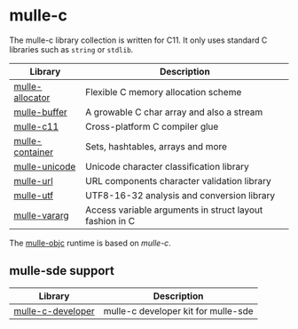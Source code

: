# mulle-c

The mulle-c library collection is written for C11. It only uses
standard C libraries such as `string` or `stdlib`.

Library                                     | Description
--------------------------------------------|----------------------
[mulle-allocator](/mulle-c/mulle-allocator) | Flexible C memory allocation scheme
[mulle-buffer](/mulle-c/mulle-buffer)       | A growable C char array and also a stream
[mulle-c11](/mulle-c/mulle-c11)             | Cross-platform C compiler glue
[mulle-container](/mulle-c/mulle-container) | Sets, hashtables, arrays and more 
[mulle-unicode](/mulle-c/mulle-utf)         | Unicode character classification library
[mulle-url](/mulle-c/mulle-utf)             | URL components character validation library
[mulle-utf](/mulle-c/mulle-utf)             | UTF8-16-32 analysis and conversion library
[mulle-vararg](/mulle-c/mulle-vararg)       | Access variable arguments in struct layout fashion in C

The [mulle-objc](https://mulle-objc.github.io) runtime is based on *mulle-c*.

## mulle-sde support

Library                                          | Description
-------------------------------------------------|----------------------
[mulle-c-developer](/mulle-c/mulle-c-developer)  | mulle-c developer kit for mulle-sde 


